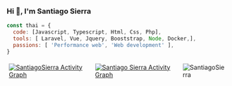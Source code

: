 ### Hi 👋, I'm Santiago Sierra

```javascript
const thai = {
  code: [Javascript, Typescript, Html, Css, Php],
  tools: [ Laravel, Vue, Jquery, Booststrap, Node, Docker,],
  passions: [ 'Performance web', 'Web development' ],  
}
```
<div style="display:flex; justifiy-content:center; align-content: space-between;"> 
 
<p style="margin:5px;">
<a  href="https://github-readme-stats.vercel.app/api?username=SantiagoSierra&count_private=true&show_icons=true&theme=radical"><img alt="SantiagoSierra Activity Graph" src="https://github-readme-stats.vercel.app/api?username=SantiagoSierra&count_private=true&show_icons=true&theme=radical" /></a>
</p>


<p style="margin:5px;">
  <a href="https://github-readme-stats.vercel.app/api/top-langs/?username=SantiagoSierra&theme=radical&langs_count=6&layout=compact"><img alt="Santiago Sierra Activity Graph"     src="https://github-readme-stats.vercel.app/api/top-langs/?username=SantiagoSierra&theme=radical&langs_count=6&layout=compact" /></a>
 </p>
 
<p style="margin:5px;">
  <img src="http://github-readme-streak-stats.herokuapp.com?user=SantiagoSierra&theme=dracula" alt="SantiagoSierra" />
</p>

</div>
<!--
**SantiagoSierra/SantiagoSierra** is a ✨ _special_ ✨ repository because its `README.md` (this file) appears on your GitHub profile.

Here are some ideas to get you started:

- 🔭 I’m currently working on ...
- 🌱 I’m currently learning ...
- 👯 I’m looking to collaborate on ...
- 🤔 I’m looking for help with ...
- 💬 Ask me about ...
- 📫 How to reach me: ...
- 😄 Pronouns: ...
- ⚡ Fun fact: ...
-->
